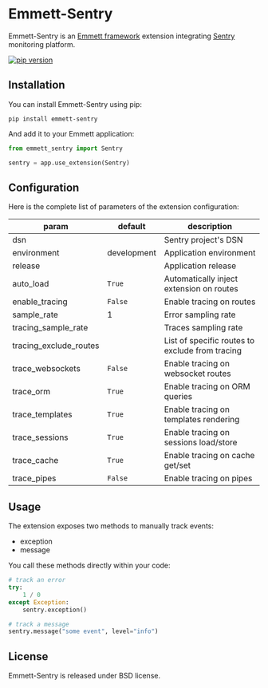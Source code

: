 # Emmett-Sentry

Emmett-Sentry is an [Emmett framework](https://emmett.sh) extension integrating [Sentry](https://sentry.io) monitoring platform.

[![pip version](https://img.shields.io/pypi/v/emmett-sentry.svg?style=flat)](https://pypi.python.org/pypi/emmett-sentry) 

## Installation

You can install Emmett-Sentry using pip:

    pip install emmett-sentry

And add it to your Emmett application:

```python
from emmett_sentry import Sentry

sentry = app.use_extension(Sentry)
```

## Configuration

Here is the complete list of parameters of the extension configuration:

| param | default | description |
| --- | --- | --- |
| dsn | | Sentry project's DSN |
| environment | development | Application environment |
| release | | Application release |
| auto\_load | `True` | Automatically inject extension on routes |
| enable\_tracing | `False` | Enable tracing on routes |
| sample\_rate | 1 | Error sampling rate |
| tracing\_sample\_rate | | Traces sampling rate |
| tracing\_exclude\_routes | | List of specific routes to exclude from tracing | 
| trace\_websockets | `False` | Enable tracing on websocket routes |
| trace\_orm | `True` | Enable tracing on ORM queries |
| trace\_templates | `True` | Enable tracing on templates rendering |
| trace\_sessions | `True` | Enable tracing on sessions load/store |
| trace\_cache | `True` | Enable tracing on cache get/set |
| trace\_pipes | `False` | Enable tracing on pipes |

## Usage

The extension exposes two methods to manually track events:

- exception
- message

You call these methods directly within your code:

```python
# track an error
try:
    1 / 0
except Exception:
    sentry.exception()

# track a message
sentry.message("some event", level="info")
```

## License

Emmett-Sentry is released under BSD license.
